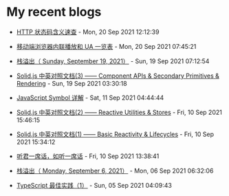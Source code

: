 # My recent blogs 
- [HTTP 状态码含义速查](https://www.jonsam.site/2021/09/20/http-code-meaning/) - Mon, 20 Sep 2021 12:12:39 

- [移动端浏览器内联播放和 UA 一览表](https://www.jonsam.site/2021/09/20/mobile-browser-ua-inline-player/) - Mon, 20 Sep 2021 07:45:21 

- [栈溢出（  Sunday, September 19, 2021）](https://www.jonsam.site/2021/09/19/stack-overflow-2/) - Sun, 19 Sep 2021 07:12:54 

- [Solid.js 中英对照文档(3) —— Component APIs & Secondary Primitives & Rendering](https://www.jonsam.site/2021/09/19/solid-js-component-apis-rendering/) - Sun, 19 Sep 2021 03:30:18 

- [JavaScript Symbol 详解](https://www.jonsam.site/2021/09/11/javascript-symbol/) - Sat, 11 Sep 2021 04:44:44 

- [Solid.js 中英对照文档(2) —— Reactive Utilities & Stores](https://www.jonsam.site/2021/09/10/solid-js-reactive-utilities-stores/) - Fri, 10 Sep 2021 15:46:15 

- [Solid.js 中英对照文档(1) —— Basic Reactivity & Lifecycles](https://www.jonsam.site/2021/09/10/solid-js-basic-reactivity-lifecycles/) - Fri, 10 Sep 2021 15:34:12 

- [听君一席话，如听一席话](https://www.jonsam.site/2021/09/10/%e5%90%ac%e5%90%9b%e4%b8%80%e5%b8%ad%e8%af%9d%ef%bc%8c%e5%a6%82%e5%90%ac%e4%b8%80%e5%b8%ad%e8%af%9d/) - Fri, 10 Sep 2021 13:38:41 

- [栈溢出（ Monday, September 6, 2021）](https://www.jonsam.site/2021/09/06/stack-overflow-1/) - Mon, 06 Sep 2021 06:32:06 

- [TypeScript 最佳实践（1）](https://www.jonsam.site/2021/09/05/typescript-tricks-1/) - Sun, 05 Sep 2021 04:09:43 
